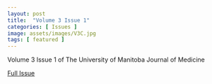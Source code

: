 ```yaml
---
layout: post
title:  "Volume 3 Issue 1"
categories: [ Issues ]
image: assets/images/V3C.jpg
tags: [ featured ]
---
```


Volume 3 Issue 1 of The University of Manitoba Journal of Medicine

<a href = "/assets/documents/V3I1/V3I1.pdf"> Full Issue </a>